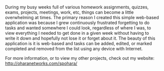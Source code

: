 During my busy weeks full of various homework assignments, quizzes, exams, projects, meetings, work, etc, things can become a little overwhelming at times. The primary reason I created this simple web-based application was because I grew continuously frustrated forgetting to do tasks and wanted somewhere I could look, regardless of where I was, to view everything I needed to get done in a given week without having to write it down and hopefully not lose it or forget about it. The beauty of this application is it is web-based and tasks can be added, edited, or marked completed and removed from the list using any device with Internet.

For more information, or to view my other projects, check out my website: http://oharanetworks.com/spohara/
